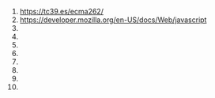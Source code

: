 <!-- @format -->

1. https://tc39.es/ecma262/
2. https://developer.mozilla.org/en-US/docs/Web/javascript
3.
4.
5.
6.
7.
8.
9.
10.
